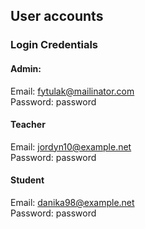 ## User accounts

### Login Credentials

#### Admin:
Email: fytulak@mailinator.com <br>
Password: password

#### Teacher

Email: jordyn10@example.net <br>
Password: password

#### Student

Email: danika98@example.net <br>
Password: password


